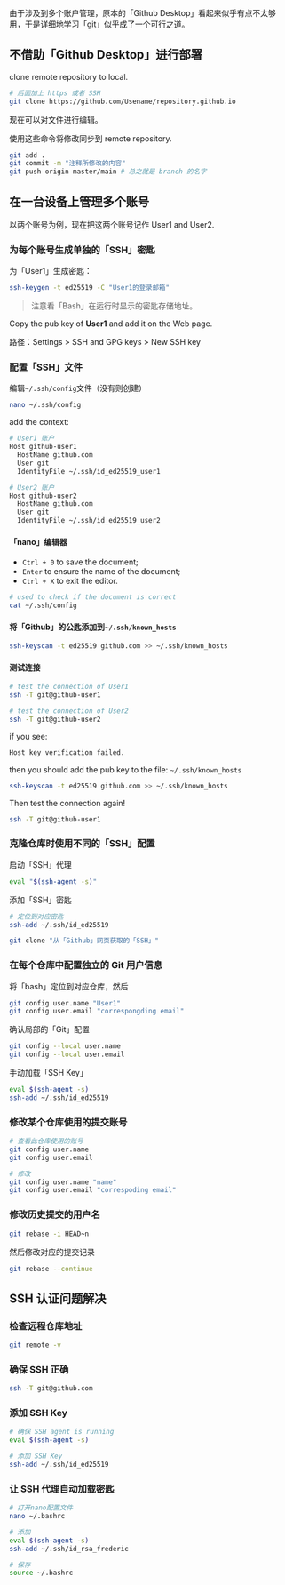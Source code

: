 由于涉及到多个账户管理，原本的「Github Desktop」看起来似乎有点不太够用，于是详细地学习「git」似乎成了一个可行之道。

## 不借助「Github Desktop」进行部署

clone remote repository to local.

```bash
# 后面加上 https 或者 SSH
git clone https://github.com/Usename/repository.github.io
```

现在可以对文件进行编辑。

使用这些命令将修改同步到 remote repository.

```bash
git add .
git commit -m "注释所修改的内容"
git push origin master/main # 总之就是 branch 的名字
```

## 在一台设备上管理多个账号

以两个账号为例，现在把这两个账号记作 User1 and User2.

### 为每个账号生成单独的「SSH」密匙

为「User1」生成密匙：

```bash
ssh-keygen -t ed25519 -C "User1的登录邮箱"
```

>注意看「Bash」在运行时显示的密匙存储地址。

Copy the pub key of **User1** and add it on the Web page.

路径：Settings > SSH and GPG keys > New SSH key

### 配置「SSH」文件

编辑`~/.ssh/config`文件（没有则创建）
```bash
nano ~/.ssh/config
```

add the context:
```bash
# User1 账户
Host github-user1
  HostName github.com
  User git
  IdentityFile ~/.ssh/id_ed25519_user1

# User2 账户
Host github-user2
  HostName github.com
  User git
  IdentityFile ~/.ssh/id_ed25519_user2
```

#### 「nano」编辑器

- `Ctrl + 0` to save the document;
- `Enter` to ensure the name of the document;
- `Ctrl + X` to exit the editor.

```bash
# used to check if the document is correct
cat ~/.ssh/config
```

#### 将「Github」的公匙添加到`~/.ssh/known_hosts`

```bash
ssh-keyscan -t ed25519 github.com >> ~/.ssh/known_hosts
```

#### 测试连接

```bash
# test the connection of User1
ssh -T git@github-user1

# test the connection of User2
ssh -T git@github-user2
```

if you see:
```bash
Host key verification failed.
```

then you should add the pub key to the file: `~/.ssh/known_hosts`
```bash
ssh-keyscan -t ed25519 github.com >> ~/.ssh/known_hosts
```

Then test the connection again!
```bash
ssh -T git@github-user1
```

### 克隆仓库时使用不同的「SSH」配置

启动「SSH」代理
```bash
eval "$(ssh-agent -s)"
```

添加「SSH」密匙
```bash
# 定位到对应密匙
ssh-add ~/.ssh/id_ed25519
```

```bash
git clone "从「Github」网页获取的「SSH」"
```

### 在每个仓库中配置独立的 Git 用户信息

将「bash」定位到对应仓库，然后
```bash
git config user.name "User1"
git config user.email "correspongding email"
```

确认局部的「Git」配置
```bash
git config --local user.name
git config --local user.email
```

手动加载「SSH Key」
```bash
eval $(ssh-agent -s)
ssh-add ~/.ssh/id_ed25519
```

### 修改某个仓库使用的提交账号

```bash
# 查看此仓库使用的账号
git config user.name
git config user.email

# 修改
git config user.name "name"
git config user.email "correspoding email"
```

### 修改历史提交的用户名

```bash
git rebase -i HEAD~n
```

然后修改对应的提交记录

```bash
git rebase --continue
```

## SSH 认证问题解决

### 检查远程仓库地址

```bash
git remote -v
```

### 确保 SSH 正确

```bash
ssh -T git@github.com
```

### 添加 SSH Key
```bash
# 确保 SSH agent is running
eval $(ssh-agent -s)

# 添加 SSH Key
ssh-add ~/.ssh/id_ed25519
```
### 让 SSH 代理自动加载密匙

```bash
# 打开nano配置文件
nano ~/.bashrc

# 添加
eval $(ssh-agent -s)
ssh-add ~/.ssh/id_rsa_frederic

# 保存
source ~/.bashrc
```